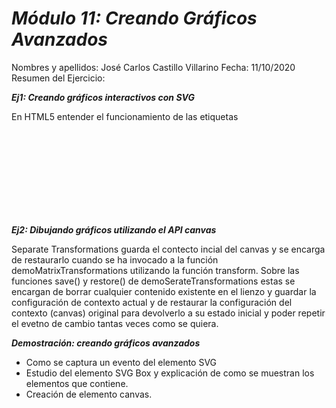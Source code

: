 # ***Módulo 11: Creando Gráficos Avanzados***

Nombres y apellidos: José Carlos Castillo Villarino
Fecha: 11/10/2020
Resumen del Ejercicio: 



***Ej1: Creando gráficos interactivos con SVG***

En HTML5 entender el funcionamiento de las etiquetas <svg> y <path> así como de los estilos y eventos que pueden serles aplicados



***Ej2: Dibujando gráficos utilizando el API canvas***

Separate Transformations guarda el contecto incial del canvas y se encarga de restaurarlo cuando se ha invocado a la función demoMatrixTransformations utilizando la función transform. Sobre las funciones save() y restore() de demoSerateTransformations estas se encargan de borrar cualquier contenido existente en el lienzo y guardar la configuración de contexto actual y de restaurar la configuración del contexto (canvas) original para devolverlo a su estado inicial y poder repetir el evetno de cambio tantas veces como se quiera.



***Demostración: creando gráficos avanzados***

- Como se captura un evento del elemento SVG
- Estudio del elemento SVG Box y explicación de como se muestran los elementos que contiene.
- Creación de elemento canvas.